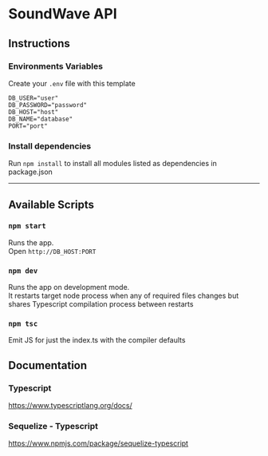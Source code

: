 # SoundWave API

## Instructions
### Environments Variables
Create your `.env` file with this template

```
DB_USER="user"
DB_PASSWORD="password"
DB_HOST="host"
DB_NAME="database"
PORT="port"
```
### Install dependencies
Run `npm install` to install all modules listed as dependencies in package.json

---

## Available Scripts
### `npm start`
Runs the app.\
Open `http://DB_HOST:PORT`

### `npm dev`
Runs the app on development mode.\
It restarts target node process when any of required files changes but shares Typescript compilation process between restarts

### `npm tsc`
Emit JS for just the index.ts with the compiler defaults

## Documentation

### Typescript
https://www.typescriptlang.org/docs/

### Sequelize - Typescript
https://www.npmjs.com/package/sequelize-typescript
